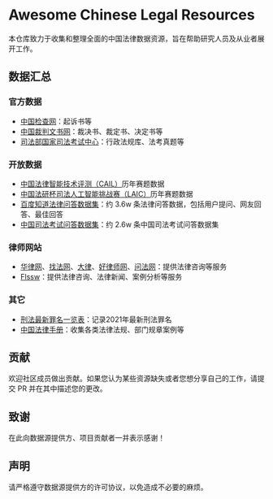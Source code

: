 # Awesome Chinese Legal Resources

本仓库致力于收集和整理全面的中国法律数据资源，旨在帮助研究人员及从业者展开工作。

## 数据汇总

### 官方数据

- [中国检查网](https://www.12309.gov.cn/12309/zjxflws/index.shtml)：起诉书等
- [中国裁判文书网](https://wenshu.court.gov.cn/)：裁决书、裁定书、决定书等
- [司法部国家司法考试中心](http://www.moj.gov.cn/jgsz/jgszzsdw/zsdwgjsfkszx/)：行政法规库、法考真题等

### 开放数据

- [中国法律智能技术评测（CAIL）](http://cail.cipsc.org.cn/)历年赛题数据
- [中国法研杯司法人工智能挑战赛（LAIC）](https://laic.cjbdi.com/)历年赛题数据
- [百度知道法律问答数据集](https://www.heywhale.com/mw/dataset/5e953ca8e7ec38002d02fca7/content)：约 3.6w 条法律问答数据，包括用户提问、网友回答、最佳回答
- [中国司法考试问答数据集](https://jecqa.thunlp.org/)：约 2.6w 条中国司法考试问答数据集


### 律师网站

- [华律网](https://www.66law.cn/)、[找法网](https://www.findlaw.cn/)、[大律](https://www.dalvlaw.com/)、[好律师网](https://www.haolvshi.com.cn/)、[问法网](https://m.51wf.cn/)：提供法律咨询等服务
- [Flssw](https://flssw.com/index.html)：提供法律咨询、法律新闻、案例分析等服务

### 其它

- [刑法最新罪名一览表](http://www.zuiming.net/51.html)：记录2021年最新刑法罪名
- [中国法律手册](https://github.com/LawRefBook/Laws)：收集各类法律法规、部门规章案例等

## 贡献

欢迎社区成员做出贡献。如果您认为某些资源缺失或者您想分享自己的工作，请提交 PR 并在其中描述您的更改。

## 致谢

在此向数据源提供方、项目贡献者一并表示感谢！

## 声明

请严格遵守数据源提供方的许可协议，以免造成不必要的麻烦。